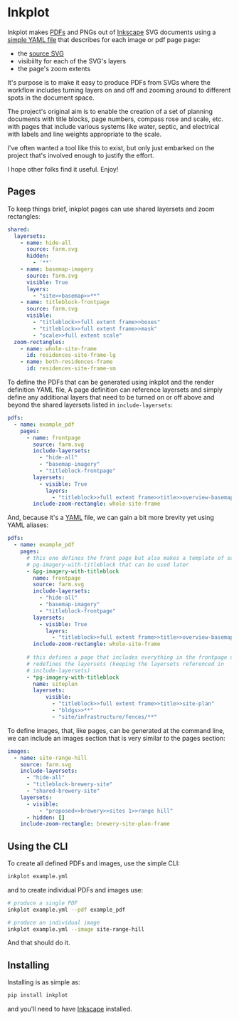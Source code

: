 # Inkplot
Inkplot makes [PDFs](https://gitlab.com/frameworklabs/inkplot/-/raw/master/docs/examples/sample-output.pdf?inline=false)
and PNGs out of [Inkscape](https://inkscape.org/) SVG documents
using a [simple YAML file](https://gitlab.com/frameworklabs/inkplot/-/blob/master/docs/examples/render.yml)
that describes for each image or pdf page page:

* the [source SVG]()
* visibiilty for each of the SVG's layers
* the page's zoom extents

It's purpose is to make it easy to produce PDFs from SVGs where the workflow
includes turning layers on and off and zooming around to different spots
in the document space.

The project's original aim is to enable the creation of a set of planning
documents with title blocks, page numbers, compass rose and scale, etc.
with pages that include various systems like water, septic, and electrical
with labels and line weights appropriate to the scale.

I've often wanted a tool like this to exist, but only just embarked
on the project that's involved enough to justify the effort.

I hope other folks find it useful. Enjoy!

## Pages
To keep things brief, inkplot pages can use shared layersets and zoom
rectangles:
```yaml
shared:
  layersets:
    - name: hide-all
      source: farm.svg
      hidden:
        - '**'
    - name: basemap-imagery
      source: farm.svg
      visible: True
      layers:
        - "site>>basemap>>**"
    - name: titleblock-frontpage
      source: farm.svg
      visible:
        - "titleblock>>full extent frame>>boxes"
        - "titleblock>>full extent frame>>mask"
        - "scale>>full extent scale"
  zoom-rectangles:
    - name: whole-site-frame
      id: residences-site-frame-lg
    - name: both-residences-frame
      id: residences-site-frame-sm
```

To define the PDFs that can be generated using inkplot and the render definition
YAML file, A page definition can reference layersets and simply define any additional
layers that need to be turned on or off above and beyond the shared layersets
listed in `include-layersets`:
```yaml
pdfs:
  - name: example_pdf
    pages:
      - name: frontpage
        source: farm.svg
        include-layersets:
          - "hide-all"
          - "basemap-imagery"
          - "titleblock-frontpage"
        layersets:
          - visible: True
            layers:
              - "titleblock>>full extent frame>>title>>overview-basemap"
        include-zoom-rectangle: whole-site-frame
```

And, because it's a [YAML](https://yaml.org/) file, we can gain a bit more
brevity yet using YAML aliases:
```yaml
pdfs:
  - name: example_pdf
    pages:
      # this one defines the front page but also makes a template of sorts named
      # pg-imagery-with-titleblock that can be used later
      - &pg-imagery-with-titleblock
        name: frontpage
        source: farm.svg
        include-layersets:
          - "hide-all"
          - "basemap-imagery"
          - "titleblock-frontpage"
        layersets:
          - visible: True
            layers:
              - "titleblock>>full extent frame>>title>>overview-basemap"
        include-zoom-rectangle: whole-site-frame
        
      # this defines a page that includes everything in the frontpage def, but
      # redefines the layersets (keeping the layersets referenced in
      # include-layersets)
      - *pg-imagery-with-titleblock
        name: siteplan
        layersets:
            visible:
              - "titleblock>>full extent frame>>title>>site-plan"
              - "bldgs>>**"
              - "site/infrastructure/fences/**"
```

To define images, that, like pages, can be generated at the command line, we can include
an images section that is very similar to the pages section:
```yaml
images:
  - name: site-range-hill
    source: farm.svg
    include-layersets:
      - "hide-all"
      - "titleblock-brewery-site"
      - "shared-brewery-site"
    layersets:
      - visible:
          - "proposed>>brewery>>sites 1>>range hill"
      - hidden: []
    include-zoom-rectangle: brewery-site-plan-frame
```

## Using the CLI
To create all defined PDFs and images, use the simple CLI:
```bash
inkplot example.yml
```

and to create individual PDFs and images use:
```bash
# produce a single PDF
inkplot example.yml --pdf example_pdf

# produce an individual image
inkplot example.yml --image site-range-hill
```

And that should do it.

## Installing
Installing is as simple as:
```bash
pip install inkplot
```
and you'll need to have [Inkscape](https://inkscape.org) installed.
